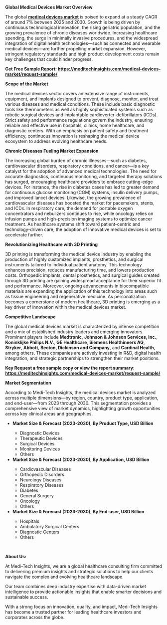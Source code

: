 <p><strong>Global Medical Devices Market Overview</strong></p>
<p>The global <a href="https://meditechinsights.com/medical-devices-market/"><strong>medical devices market</strong></a> is poised to expand at a steady CAGR of around 7% between 2025 and 2030. Growth is being driven by continuous technological innovation, the rising geriatric population, and the growing prevalence of chronic diseases worldwide. Increasing healthcare spending, the surge in minimally invasive procedures, and the widespread integration of digital health technologies&mdash;such as connected and wearable medical devices&mdash;are further propelling market expansion. However, stringent regulatory standards and high product development costs remain key challenges that could hinder progress.</p>
<p><strong>Get Free Sample Report: </strong><a href="https://meditechinsights.com/medical-devices-market/request-sample/"><strong>https://meditechinsights.com/medical-devices-market/request-sample/</strong></a></p>
<p><strong>Scope of the Market</strong></p>
<p>The medical devices sector covers an extensive range of instruments, equipment, and implants designed to prevent, diagnose, monitor, and treat various diseases and medical conditions. These include basic diagnostic tools like thermometers as well as highly sophisticated systems such as robotic surgical devices and implantable cardioverter-defibrillators (ICDs). Strict safety and performance regulations govern the industry, ensuring reliable and effective use in hospitals, clinics, home healthcare, and diagnostic centers. With an emphasis on patient safety and treatment efficiency, continuous innovation is reshaping the medical device ecosystem to address evolving healthcare needs.</p>
<p><strong>Chronic Diseases Fueling Market Expansion</strong></p>
<p>The increasing global burden of chronic illnesses&mdash;such as diabetes, cardiovascular disorders, respiratory conditions, and cancer&mdash;is a key catalyst for the adoption of advanced medical technologies. The need for accurate diagnostics, continuous monitoring, and targeted therapy solutions has surged, encouraging healthcare providers to embrace cutting-edge devices. For instance, the rise in diabetes cases has led to greater demand for continuous glucose monitoring (CGM) systems, insulin delivery pumps, and improved lancet devices. Likewise, the growing prevalence of cardiovascular diseases has boosted the market for pacemakers, stents, and ICDs. In respiratory care, the demand for portable oxygen concentrators and nebulizers continues to rise, while oncology relies on infusion pumps and high-precision imaging systems to optimize cancer treatment. As healthcare systems shift toward patient-centric and technology-driven care, the adoption of innovative medical devices is set to accelerate further.</p>
<p><strong>Revolutionizing Healthcare with 3D Printing</strong></p>
<p>3D printing is transforming the medical device industry by enabling the production of highly customized implants, prosthetics, and surgical instruments tailored to individual patient anatomy. This technology enhances precision, reduces manufacturing time, and lowers production costs. Orthopedic implants, dental prosthetics, and surgical guides created through 3D printing are gaining widespread acceptance for their superior fit and performance. Moreover, ongoing advancements in biocompatible materials are expanding the application of this technology into areas such as tissue engineering and regenerative medicine. As personalization becomes a cornerstone of modern healthcare, 3D printing is emerging as a key driver of innovation within the medical devices market.</p>
<p><strong>Competitive Landscape</strong></p>
<p>The global medical devices market is characterized by intense competition and a mix of established industry leaders and emerging innovators. Prominent players include <strong>Medtronic</strong>, <strong>Johnson &amp; Johnson Services, Inc.</strong>, <strong>Koninklijke Philips N.V.</strong>, <strong>GE Healthcare</strong>, <strong>Siemens Healthineers AG</strong>, <strong>Stryker</strong>, <strong>Abbott</strong>, <strong>Becton, Dickinson and Company</strong>, and <strong>Cardinal Health</strong>, among others. These companies are actively investing in R&amp;D, digital health integration, and strategic partnerships to strengthen their market positions.</p>
<p><strong>Key Request a free sample copy or view the report summary: </strong><a href="https://meditechinsights.com/medical-devices-market/request-sample/"><strong>https://meditechinsights.com/medical-devices-market/request-sample/</strong></a></p>
<p><strong>Market Segmentation</strong></p>
<p>According to Medi-Tech Insights, the medical devices market is analyzed across multiple dimensions&mdash;by region, country, product type, application, and end-user&mdash;from 2023 through 2030. This segmentation provides a comprehensive view of market dynamics, highlighting growth opportunities across key clinical areas and geographies.</p>
<ul>
<li><strong>Market Size &amp; Forecast (2023-2030), By Product Type, USD Billion</strong></li>
<ul>
<li>Diagnostic Devices</li>
<li>Therapeutic Devices</li>
<li>Surgical Devices</li>
<li>Monitoring Devices</li>
<li>Others</li>
</ul>
<li><strong>Market Size &amp; Forecast (2023-2030), By Application, USD Billion</strong></li>
<ul>
<li>Cardiovascular Diseases</li>
<li>Orthopedic Disorders</li>
<li>Neurology Diseases</li>
<li>Respiratory Diseases</li>
<li>Diabetes</li>
<li>General Surgery</li>
<li>Oncology</li>
<li>Others</li>
</ul>
<li><strong>Market Size &amp; Forecast (2023-2030), By End-user, USD Billion</strong></li>
<ul>
<li>Hospitals</li>
<li>Ambulatory Surgical Centers</li>
<li>Diagnostic Centers</li>
<li>Others</li>
</ul>
</ul>
<p>&nbsp;</p>
<p><strong>About Us:</strong></p>
<p>At Medi-Tech Insights, we are a global healthcare consulting firm committed to delivering premium insights and strategic solutions to help our clients navigate the complex and evolving healthcare landscape.</p>
<p>Our team combines deep industry expertise with data-driven market intelligence to provide actionable insights that enable smarter decisions and sustainable success.</p>
<p>With a strong focus on innovation, quality, and impact, Medi-Tech Insights has become a trusted partner for leading healthcare investors and corporates across the globe.</p>
<p>&nbsp;</p>
<p>&nbsp;</p>
<p>&nbsp;</p>
<!-- Comments are visible in the HTML source only -->
